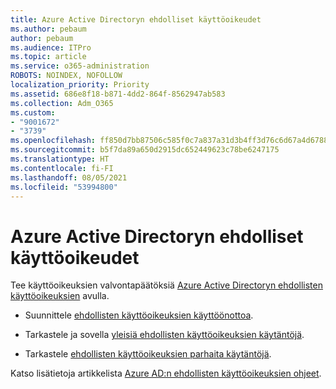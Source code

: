 ```yaml
---
title: Azure Active Directoryn ehdolliset käyttöoikeudet
ms.author: pebaum
author: pebaum
ms.audience: ITPro
ms.topic: article
ms.service: o365-administration
ROBOTS: NOINDEX, NOFOLLOW
localization_priority: Priority
ms.assetid: 686e8f18-b871-4dd2-864f-8562947ab583
ms.collection: Adm_O365
ms.custom:
- "9001672"
- "3739"
ms.openlocfilehash: ff850d7bb87506c585f0c7a837a31d3b4ff3d76c6d67a4d6788c2b27c9f0a6c8
ms.sourcegitcommit: b5f7da89a650d2915dc652449623c78be6247175
ms.translationtype: HT
ms.contentlocale: fi-FI
ms.lasthandoff: 08/05/2021
ms.locfileid: "53994800"
---
```

# <a name="conditional-access-with-azure-active-directory"></a>Azure Active Directoryn ehdolliset käyttöoikeudet

Tee käyttöoikeuksien valvontapäätöksiä [Azure Active Directoryn ehdollisten käyttöoikeuksien](https://docs.microsoft.com/azure/active-directory/conditional-access/overview) avulla.

- Suunnittele [ehdollisten käyttöoikeuksien käyttöönottoa](https://docs.microsoft.com/azure/active-directory/conditional-access/plan-conditional-access). 

- Tarkastele ja sovella [yleisiä ehdollisten käyttöoikeuksien käytäntöjä](https://docs.microsoft.com/azure/active-directory/conditional-access/concept-conditional-access-policy-common).

- Tarkastele [ehdollisten käyttöoikeuksien parhaita käytäntöjä](https://docs.microsoft.com/azure/active-directory/conditional-access/best-practices).

Katso lisätietoja artikkelista [Azure AD:n ehdollisten käyttöoikeuksien ohjeet](https://docs.microsoft.com/azure/active-directory/conditional-access/).
